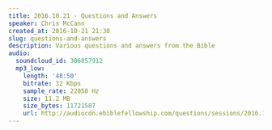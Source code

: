 ```yaml
---
title: 2016.10.21 - Questions and Answers
speaker: Chris McCann
created_at: 2016-10-21 21:30
slug: questions-and-answers
description: Various questions and answers from the Bible
audio:
  soundcloud_id: 306857912
  mp3_low:
    length: '48:50'
    bitrate: 32 Kbps
    sample_rate: 22050 Hz
    size: 11.2 MB
    size_bytes: 11721587
    url: http://audiocdn.ebiblefellowship.com/questions/sessions/2016.10.21_McCann_-_Questions_and_Answers.mp3
---
```

